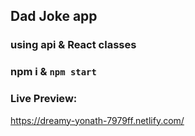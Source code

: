## Dad Joke app
### using api & React classes

### npm i & `npm start`

### Live Preview:
https://dreamy-yonath-7979ff.netlify.com/
